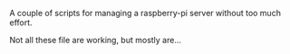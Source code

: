 A couple of scripts for managing a raspberry-pi server without too much effort.

Not all these file are working, but mostly are...


